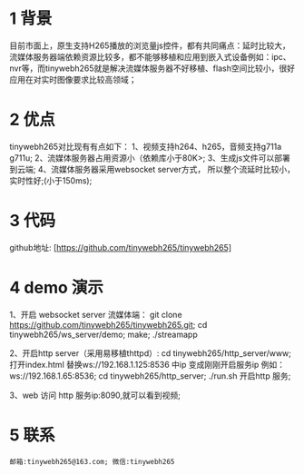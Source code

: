 # 1 背景
目前市面上，原生支持H265播放的浏览量js控件，都有共同痛点：延时比较大，流媒体服务器端依赖资源比较多，都不能够移植和应用到嵌入式设备例如：ipc、nvr等，而tinywebh265就是解决流媒体服务器不好移植、flash空间比较小，很好应用在对实时图像要求比较高领域；

# 2 优点
tinywebh265对比现有有点如下：
1、视频支持h264、h265，音频支持g711a g711u;
2、流媒体服务器占用资源小（依赖库小于80K>;
3、生成js文件可以部署到云端;
4、流媒体服务器采用websocket server方式， 所以整个流延时比较小，实时性好;(小于150ms);

# 3 代码
github地址: [https://github.com/tinywebh265/tinywebh265]

# 4 demo 演示
1、开启 websocket server 流媒体端：
git clone https://github.com/tinywebh265/tinywebh265.git;
cd tinywebh265/ws_server/demo;
make;
./streamapp

2、开启http server（采用易移植thttpd）:
cd tinywebh265/http_server/www;
打开index.html 替换ws://192.168.1.125:8536 中ip 变成刚刚开启服务ip 例如：ws://192.168.1.65:8536;
cd tinywebh265/http_server;
./run.sh 开启http 服务;

3、web 访问 http 服务ip:8090,就可以看到视频;

# 5 联系
    邮箱:tinywebh265@163.com; 微信:tinywebh265
